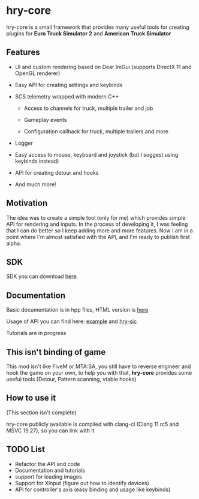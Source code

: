 # hry-core

hry-core is a small framework that provides many useful tools for creating plugins for **Euro Truck Simulator 2** and **American Truck Simulator**

## Features

- UI and custom rendering based on Dear ImGui (supports DirectX 11 and OpenGL renderer)

- Easy API for creating settings and keybinds

- SCS telemetry wrapped with modern C++

  - Access to channels for truck, multiple trailer and job

  - Gameplay events

  - Configuration callback for truck, multiple trailers and more

- Logger

- Easy access to mouse, keyboard and joystick (but I suggest using keybinds instead)

- API for creating detour and hooks

- And much more!

## Motivation

The idea was to create a simple tool (only for me) which provides simple API for rendering and inputs. In the process of developing it, I was feeling that I can do better so I keep adding more and more features. Now I am in a point where I'm almost satisfied with the API, and I'm ready to publish first alpha.

## SDK

SDK you can download [here](https://github.com/Hary309/hry-core/releases).

## Documentation

Basic documentation is in hpp files, HTML version is [here](docs/html/index.html) 

Usage of API you can find here: [example](example) and [hry-sic](https://github.com/Hary309/hry-sic)

Tutorials are in progress

## This isn't binding of game

This mod isn't like FiveM or MTA:SA, you still have to reverse engineer and hook the game on your own, to help you with that, **hry-core** provides some useful tools (Detour, Pattern scanning, vtable hooks)

## How to use it

(This section isn't complete)

hry-core publicly available is compiled with clang-cl (Clang 11 rc5 and MSVC 19.27), so you can link with it

## TODO List

- Refactor the API and code
- Documentation and tutorials
- support for loading images
- Support for XInput (figure out how to identify devices)
- API for controller's axis (easy binding and usage like keybinds)

